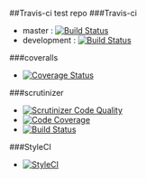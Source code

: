 ##Travis-ci test repo
###Travis-ci
 - master : [![Build Status](https://travis-ci.org/mkurone/test2.svg?branch=master)](https://travis-ci.org/mkurone/test2)
 - development : [![Build Status](https://travis-ci.org/mkurone/test2.svg?branch=development)](https://travis-ci.org/mkurone/test2)  

###coveralls
 - [![Coverage Status](https://coveralls.io/repos/github/mkurone/test2/badge.svg?branch=master)](https://coveralls.io/github/mkurone/test2?branch=master)  

###scrutinizer
 - [![Scrutinizer Code Quality](https://scrutinizer-ci.com/g/mkurone/test2/badges/quality-score.png?b=master)](https://scrutinizer-ci.com/g/mkurone/test2/?branch=master)
 - [![Code Coverage](https://scrutinizer-ci.com/g/mkurone/test2/badges/coverage.png?b=master)](https://scrutinizer-ci.com/g/mkurone/test2/?branch=master)
 - [![Build Status](https://scrutinizer-ci.com/g/mkurone/test2/badges/build.png?b=master)](https://scrutinizer-ci.com/g/mkurone/test2/build-status/master)

###StyleCI
 - [![StyleCI](https://styleci.io/repos/11363347/shield)](https://styleci.io/repos/11363347)
